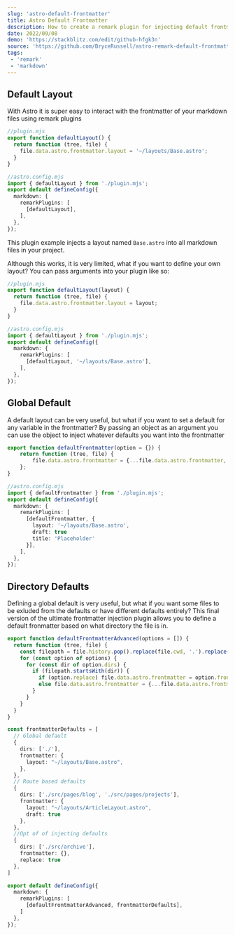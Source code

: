 ```yaml
---
slug: 'astro-default-frontmatter'
title: Astro Default Frontmatter
description: How to create a remark plugin for injecting default frontmatter into your markdown in Astro
date: 2022/09/08
demo: 'https://stackblitz.com/edit/github-hfgk3n'
source: 'https://github.com/BryceRussell/astro-remark-default-frontmatter'
tags:
 - 'remark'
 - 'markdown'
---
```


## Default Layout

With Astro it is super easy to interact with the frontmatter of your markdown files using remark plugins

```ts
//plugin.mjs
export function defaultLayout() {
  return function (tree, file) {
    file.data.astro.frontmatter.layout = '~/layouts/Base.astro';
  }
}
```
```ts
//astro.config.mjs
import { defaultLayout } from './plugin.mjs';
export default defineConfig({
  markdown: {
    remarkPlugins: [
      [defaultLayout],
    ],
  },
});
```

This plugin example injects a layout named `Base.astro` into all markdown files in your project.

Although this works, it is very limited, what if you want to define your own layout? You can pass arguments into your plugin like so:

```ts
//plugin.mjs
export function defaultLayout(layout) {
  return function (tree, file) {
    file.data.astro.frontmatter.layout = layout;
  }
}
```
```ts
//astro.config.mjs
import { defaultLayout } from './plugin.mjs';
export default defineConfig({
  markdown: {
    remarkPlugins: [
      [defaultLayout, '~/layouts/Base.astro'],
    ],
  },
});
```


## Global Default

A default layout can be very useful, but what if you want to set a default for any variable in the frontmatter? By passing an object as an argument you can use the object to inject whatever defaults you want into the frontmatter

```ts
export function defaultFrontmatter(option = {}) {
    return function (tree, file) {
        file.data.astro.frontmatter = {...file.data.astro.frontmatter, ...option};
    };
}
```

```ts
//astro.config.mjs
import { defaultFrontmatter } from './plugin.mjs';
export default defineConfig({
  markdown: {
    remarkPlugins: [
      [defaultFrontmatter, {
        layout: '~/layouts/Base.astro',
        draft: true
        title: 'Placeholder'
      }],
    ],
  },
});
```

## Directory Defaults

Defining a global default is very useful, but what if you want some files to be exluded from the defaults or have different defaults entirely? This final version of the ultimate frontmatter injection plugin allows you to define a default fronmatter based on what directory the file is in.

```ts
export function defaultFrontmatterAdvanced(options = []) {
  return function (tree, file) {
    const filepath = file.history.pop().replace(file.cwd, '.').replace(/\\/g, '/')
    for (const option of options) {
      for (const dir of option.dirs) {
        if (filepath.startsWith(dir)) {
          if (option.replace) file.data.astro.frontmatter = option.frontmatter
          else file.data.astro.frontmatter = {...file.data.astro.frontmatter, ...option.frontmatter}
        }
      }
    }
  }
}
```
```ts
const frontmatterDefaults = [
  // Global default
  {
    dirs: ['./'],
    frontmatter: {
      layout: "~/layouts/Base.astro",
    },
  },
  // Route based defaults
  {
    dirs: ['./src/pages/blog', './src/pages/projects'],
    frontmatter: {
      layout: "~/layouts/ArticleLayout.astro",
      draft: true
    },
  },
  //Opt of of injecting defaults
  {
    dirs: ['./src/archive'],
    frontmatter: {},
    replace: true
  },
]

export default defineConfig({
  markdown: {
    remarkPlugins: [
      [defaultFrontmatterAdvanced, frontmatterDefaults],
    ]
  },
});

```